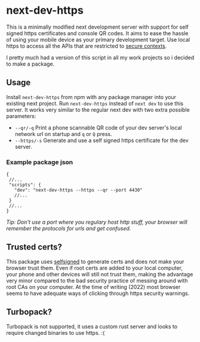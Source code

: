 # next-dev-https

This is a minimally modified next development server with support for self signed https certificates and console QR codes. It aims to ease the hassle of using your mobile device as your primary development target. Use local https to access all the APIs that are restricted to [secure contexts](https://developer.mozilla.org/en-US/docs/Web/Security/Secure_Contexts/features_restricted_to_secure_contexts).

I pretty much had a version of this script in all my work projects so i decided to make a package.

## Usage

Install `next-dev-https` from npm with any package manager into your existing next project. Run `next-dev-https` instead of `next dev` to use this server. It works very similar to the regular next dev with two extra possible parameters:

- `--qr/-q` Print a phone scannable QR code of your dev server's local network url on startup and `q` or `Q` press.
- `--https/-s` Generate and use a self signed https certificate for the dev server.

### Example package json

```jsonc
{
 //...
 "scripts": {
   "dev": "next-dev-https --https --qr --port 4430"
   //...
 }
 //...
}
```

_Tip: Don't use a port where you regulary host http stuff, your browser will remember the protocols for urls and get confused._

## Trusted certs?

This package uses [selfsigned](https://www.npmjs.com/package/selfsigned) to generate certs and does not make your browser trust them. Even if root certs are added to your local computer, your phone and other devices will still not trust them, making the advantage very minor compared to the bad security practice of messing around with root CAs on your computer. At the time of writing (2022) most browser seems to have adequate ways of clicking through https security warnings.

## Turbopack?

Turbopack is not supported, it uses a custom rust server and looks to require changed binaries to use https. :(
